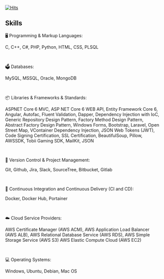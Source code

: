 [![Hits](https://hits.seeyoufarm.com/api/count/incr/badge.svg?url=https%3A%2F%2Fgithub.com%2Ferengaygusuz%2Fhit-counter&count_bg=%2379C83D&title_bg=%23555555&icon=&icon_color=%23E7E7E7&title=hits&edge_flat=false)](https://hits.seeyoufarm.com)

## Skills

🖥️ Programming & Markup Languages:

C, C++, C#, PHP, Python, HTML, CSS, PLSQL

<br>

🗳️ Databases: 

MySQL, MSSQL, Oracle, MongoDB 

<br>

📦 Libraries & Frameworks & Standards: 

ASPNET Core 6 MVC, ASP NET Core 6 WEB API, Entity Framework Core 6, Angular, Autofac, Fluent Validation, Dapper, Dependency Injection with IoC, Generic Repository Design Pattern, Factory Method Design Pattern, Abstract Factory Design Pattern, Windows Forms, Bootstrap, Laravel, Open Street Map, VContainer Dependency Injection, JSON Web Tokens (JWT), Code Signing Certification, SSL Certification, BeautifulSoup, Pillow, AWSSDK, Tobii Gaming SDK, MailKit, JSON

<br>

🚀 Version Control & Project Management: 

Git, Github, Jira, Slack, SourceTree, Bitbucket, Gitlab

<br>

🔌 Continuous Integration and Continuous Delivery (CI and CD): 

Docker, Docker Hub, Portainer 

<br>

☁️ Cloud Service Providers: 

AWS Certificate Manager (AWS ACM), AWS Application Load Balancer (AWS ALB), AWS Relational Database Service (AWS RDS), AWS Simple Storage Service (AWS S3) AWS Elastic Compute Cloud (AWS EC2)

<br>

💻 Operating Systems: 

Windows, Ubuntu, Debian, Mac OS


